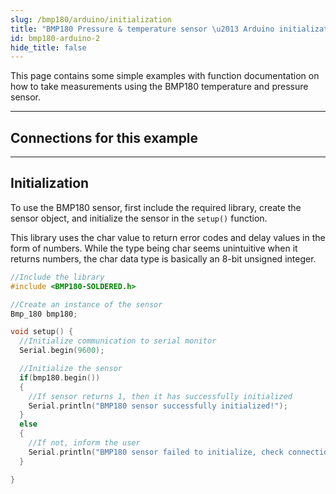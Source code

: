 ```yaml
---
slug: /bmp180/arduino/initialization
title: "BMP180 Pressure & temperature sensor \u2013 Arduino initialization"
id: bmp180-arduino-2
hide_title: false
---
```

This page contains some simple examples with function documentation on how to take measurements using the BMP180 temperature and pressure sensor.

---

## Connections for this example

<CenteredImage src="/img/bmp180/connections.png" alt="Connections"  />

---

## Initialization

To use the BMP180 sensor, first include the required library, create the sensor object, and initialize the sensor in the `setup()` function.

<WarningBox>This library uses the char value to return error codes and delay values in the form of numbers. While the type being char seems unintuitive when it returns numbers, the char data type is basically an 8-bit unsigned integer.</WarningBox>

```cpp
//Include the library
#include <BMP180-SOLDERED.h>

//Create an instance of the sensor
Bmp_180 bmp180;

void setup() {
  //Initialize communication to serial monitor
  Serial.begin(9600);

  //Initialize the sensor
  if(bmp180.begin())
  {
    //If sensor returns 1, then it has successfully initialized
    Serial.println("BMP180 sensor successfully initialized!");
  }
  else
  {
    //If not, inform the user
    Serial.println("BMP180 sensor failed to initialize, check connection.");
  }

}
```

<FunctionDocumentation
  functionName="bmp180.begin()"
  description="Initializes the BMP180 sensor, setting up communication over I2C and retrieving calibration data from device"
  returnDescription="Char value, returns 1 if sensor was properly initialized, 0 if not."
  parameters={[]}
/>